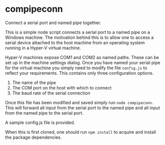 # compipeconn
Connect a serial port and named pipe together.

This is a simple node script connects a serial port to a named pipe on a Windows machine. The motivation behind this is to allow one to access a serial device attached to the host machine from an operating system running in a Hyper-V virtual machine.

Hyper-V machines expose COM1 and COM2 as named paths. These can be set up in the machine settings dialog. Once you have named your serial pipe for the virtual machine you simply need to modify the file ```config.js``` to reflect your requirements. This contains only three configuration options. 
1) The name of the pipe
2) The COM port on the host with which to connect
3) The baud rate of the serial connection

Once this file has been modified and saved simply run ```node compipeconn```. This will forward all input from the serial port to the named pipe and all input from the named pipe to the serial port.

A sample config.js file is provided.

When this is first cloned, one should run ```npm install``` to acquire and install the package dependencies. 
